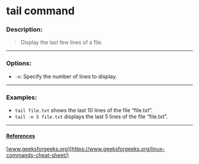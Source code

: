 # tail command
### **Description:**
>Display the last few lines of a file.
---
### **Options:**
- `-n`: Specify the number of lines to display.
---
### **Examples:**
- `tail file.txt` 
shows the last 10 lines of the file “file.txt”.
- `tail -n 5 file.txt` 
displays the last 5 lines of the file “file.txt”.
---
#### <ins>References</ins>
[www.geeksforgeeks.org](https://www.geeksforgeeks.org/linux-commands-cheat-sheet/)